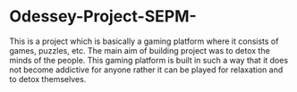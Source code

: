 # Odessey-Project-SEPM-
This is a project which is basically a gaming platform where it consists of games, puzzles, etc. The main aim of building project was to detox the minds of the people. This gaming platform is built in such a way that it does not become addictive for anyone rather it can be played for relaxation and to detox themselves.
